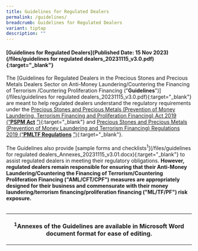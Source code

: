```yaml
---
title: Guidelines for Regulated Dealers
permalink: /guidelines/
breadcrumb: Guidelines for Regulated Dealers
variant: tiptap
description: ""
---
```

<h4>[Guidelines for Regulated Dealers](Published Date: 15 Nov 2023)(/files/guidelines for regulated dealers_20231115_v3.0.pdf){:target="_blank"}</h4>
<p>The [Guidelines for Regulated Dealers in the Precious Stones and Precious
Metals Dealers Sector on Anti-Money Laundering/Countering the Financing
of Terrorism /Countering Proliferation Financing ("<strong>Guidelines</strong>")](/files/guidelines
for regulated dealers_20231115_v3.0.pdf){:target="_blank"} are meant to
help regulated dealers understand the regulatory requirements under the
<a href="https://sso.agc.gov.sg/Act/PSPMPMLTFA2019" rel="noopener noreferrer nofollow" target="_blank">Precious Stones and Precious Metals (Prevention of Money Laundering, Terrorism
Financing and Proliferation Financing) Act 2019 (“</a><strong><a href="https://sso.agc.gov.sg/Act/PSPMPMLTFA2019" rel="noopener noreferrer nofollow" target="_blank">PSPM Act</a></strong> 
<a href="https://sso.agc.gov.sg/Act/PSPMPMLTFA2019" rel="noopener noreferrer nofollow" target="_blank">”)</a>{:target="_blank"} and <a href="https://sso.agc.gov.sg/SL/PSPMPMLTFA2019-S306-2019?DocDate=20190408" rel="noopener noreferrer nofollow" target="_blank">Precious Stones and Precious Metals (Prevention of Money Laundering and Terrorism Financing) Regulations 2019 (“</a><strong><a href="https://sso.agc.gov.sg/SL/PSPMPMLTFA2019-S306-2019?DocDate=20190408" rel="noopener noreferrer nofollow" target="_blank">PMLTF Regulations</a></strong> 
<a href="https://sso.agc.gov.sg/SL/PSPMPMLTFA2019-S306-2019?DocDate=20190408" rel="noopener noreferrer nofollow" target="_blank">”)</a>{:target="_blank"}.
<br>
<br>The Guidelines also provide [sample forms and checklists<sup>1</sup>](/files/guidelines
for regulated dealers_Annexes_20231115_v3.01.docx){:target="_blank"} to
assist regulated dealers in meeting their regulatory obligations. <strong>However, regulated dealers remain responsible for ensuring that their Anti-Money Laundering/Countering the Financing of Terrorism/Countering Proliferation Financing ("AML/CFT/CPF") measures are appropriately designed for their business and commensurate with their money laundering/terrorism financing/proliferation financing ("ML/TF/PF") risk exposure.</strong> 
<br>
<br>
</p>
<table>
<tbody>
<tr>
<th rowspan="1" colspan="1">
<p><sup>1</sup>Annexes of the Guidelines are available in Microsoft Word
document format for ease of editing.</p>
</th>
</tr>
</tbody>
</table>
<p></p>